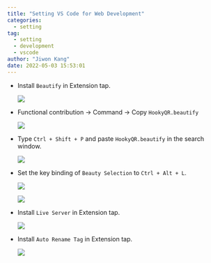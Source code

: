 ```yaml
---
title: "Setting VS Code for Web Development"
categories:
  - setting
tag:
  - setting
  - development
  - vscode
author: "Jiwon Kang"
date: 2022-05-03 15:53:01
---
```


- Install `Beautify` in Extension tap.
    
    ![](/images/Setting/setting_VSCode/0.png)
    

- Functional contribution → Command → Copy `HookyQR.beautify`
    
    ![](/images/Setting/setting_VSCode/1.png)
    

- Type `Ctrl + Shift + P` and paste `HookyQR.beautify` in the search window.
    
    ![](/images/Setting/setting_VSCode/2.png)
    

- Set the key binding of `Beauty Selection` to `Ctrl + Alt + L`.
    
    ![](/images/Setting/setting_VSCode/3.png)
    
    ![](/images/Setting/setting_VSCode/4.png)
    

- Install `Live Server` in Extension tap.
    
    ![](/images/Setting/setting_VSCode/5.png)
    

- Install `Auto Rename Tag` in Extension tap.
    
    ![](/images/Setting/setting_VSCode/6.png)